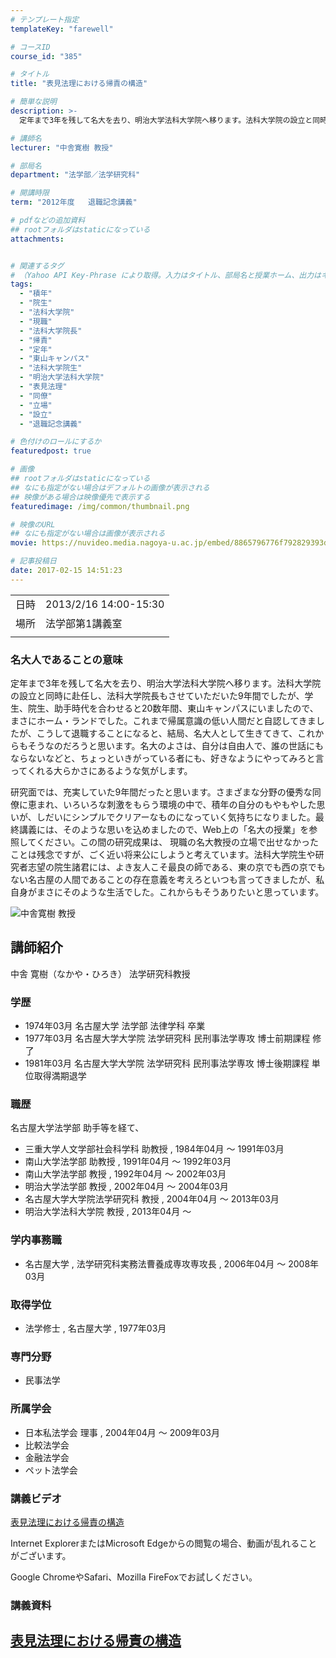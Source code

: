 ```yaml
---
# テンプレート指定
templateKey: "farewell"

# コースID
course_id: "385"

# タイトル
title: "表見法理における帰責の構造"

# 簡単な説明
description: >-
  定年まで3年を残して名大を去り、明治大学法科大学院へ移ります。法科大学院の設立と同時に赴任し、法科大学院長もさせていただいた9年間でしたが、学生、院生、助手時代を合わせると20数年間、東山キャンパスにいましたので、まさにホーム・ランドでした。これまで帰属意識の低い人間だと自認してきましたが、こうして退職することになると、結局、名大人として生きてきて、これからもそうなのだろうと思います。名大のよ ....

# 講師名
lecturer: "中舎寛樹 教授"

# 部局名
department: "法学部／法学研究科"

# 開講時限
term: "2012年度	退職記念講義"

# pdfなどの追加資料
## rootフォルダはstaticになっている
attachments:


# 関連するタグ
# （Yahoo API Key-Phrase により取得。入力はタイトル、部局名と授業ホーム、出力はキーフレーズ（tags））
tags:
  - "積年"
  - "院生"
  - "法科大学院"
  - "現職"
  - "法科大学院長"
  - "帰責"
  - "定年"
  - "東山キャンパス"
  - "法科大学院生"
  - "明治大学法科大学院"
  - "表見法理"
  - "同僚"
  - "立場"
  - "設立"
  - "退職記念講義"

# 色付けのロールにするか
featuredpost: true

# 画像
## rootフォルダはstaticになっている
## なにも指定がない場合はデフォルトの画像が表示される
## 映像がある場合は映像優先で表示する
featuredimage: /img/common/thumbnail.png

# 映像のURL
## なにも指定がない場合は画像が表示される
movie: https://nuvideo.media.nagoya-u.ac.jp/embed/8865796776f792829393dc53d7bb182a9bc66fc8

# 記事投稿日
date: 2017-02-15 14:51:23
---
```


|   |   |
|---|---|
| 日時 | 2013/2/16  14:00-15:30 |
| 場所 | 法学部第1講義室 |
|   |   |


### 名大人であることの意味

定年まで3年を残して名大を去り、明治大学法科大学院へ移ります。法科大学院の設立と同時に赴任し、法科大学院長もさせていただいた9年間でしたが、学生、院生、助手時代を合わせると20数年間、東山キャンパスにいましたので、まさにホーム・ランドでした。これまで帰属意識の低い人間だと自認してきましたが、こうして退職することになると、結局、名大人として生きてきて、これからもそうなのだろうと思います。名大のよさは、自分は自由人で、誰の世話にもならないなどと、ちょっといきがっている者にも、好きなようにやってみろと言ってくれる大らかさにあるような気がします。

研究面では、充実していた9年間だったと思います。さまざまな分野の優秀な同僚に恵まれ、いろいろな刺激をもらう環境の中で、積年の自分のもやもやした思いが、しだいにシンプルでクリアーなものになっていく気持ちになりました。最終講義には、そのような思いを込めましたので、Web上の「名大の授業」を参照してください。この間の研究成果は、 現職の名大教授の立場で出せなかったことは残念ですが、ごく近い将来公にしようと考えています。法科大学院生や研究者志望の院生諸君には、よき友人こそ最良の師である、東の京でも西の京でもない名古屋の人間であることの存在意義を考えろといつも言ってきましたが、私自身がまさにそのような生活でした。これからもそうありたいと思っています。


![中舎寛樹 教授](https://ocw.nagoya-u.jp/files/385/s_H24nakaya_facephoto.resaize.jpg) 

## 講師紹介

中舎 寛樹（なかや・ひろき） 法学研究科教授

### 学歴

* 1974年03月 名古屋大学 法学部 法律学科 卒業
* 1977年03月 名古屋大学大学院 法学研究科 民刑事法学専攻 博士前期課程 修了
* 1981年03月 名古屋大学大学院 法学研究科 民刑事法学専攻 博士後期課程 単位取得満期退学

### 職歴

名古屋大学法学部 助手等を経て、

* 三重大学人文学部社会科学科 助教授 , 1984年04月 〜 1991年03月
* 南山大学法学部 助教授 , 1991年04月 〜 1992年03月
* 南山大学法学部 教授 , 1992年04月 〜 2002年03月
* 明治大学法学部 教授 , 2002年04月 〜 2004年03月
* 名古屋大学大学院法学研究科 教授 , 2004年04月 〜 2013年03月
* 明治大学法科大学院 教授 , 2013年04月 〜

### 学内事務職

* 名古屋大学 , 法学研究科実務法曹養成専攻専攻長 , 2006年04月 〜 2008年03月

### 取得学位

* 法学修士 , 名古屋大学 , 1977年03月

### 専門分野

* 民事法学

### 所属学会

* 日本私法学会 理事 , 2004年04月 〜 2009年03月
* 比較法学会
* 金融法学会
* ペット法学会


### 講義ビデオ

<a href="https://nuvideo.media.nagoya-u.ac.jp/embed/8865796776f792829393dc53d7bb182a9bc66fc8" target="blank">表見法理における帰責の構造</a>


Internet ExplorerまたはMicrosoft Edgeからの閲覧の場合、動画が乱れることがございます。

Google ChromeやSafari、Mozilla FireFoxでお試しください。

### 講義資料

[表見法理における帰責の構造](https://ocw.nagoya-u.jp/files/385/H24nakaya_resume.pdf) 
-----
